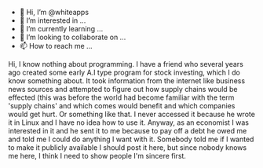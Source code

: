 - 👋 Hi, I’m @whiteapps
- 👀 I’m interested in ...
- 🌱 I’m currently learning ...
- 💞️ I’m looking to collaborate on ...
- 📫 How to reach me ...

<!---
whiteapps/whiteapps is a ✨ special ✨ repository because its `README.md` (this file) appears on your GitHub profile.
You can click the Preview link to take a look at your changes.
--->
Hi, I know nothing about programming. I have a friend who several years ago created some early A.I type program for stock investing, which I do know something about. It took information from the internet like business news sources and attempted to figure out how supply chains would be effected (this was before the world had become familiar with the term 'supply chains' and which comes would benefit and which companies would get hurt. Or something like that. I never accessed it because he wrote it in Linux and I have no idea how to use it. Anyway, as an economist I was interested in it and he sent it to me because to pay off a debt he owed me and told me I could do anything I want with it. Somebody told me if I wanted to make it publicly available I should post it here, but since nobody knows me here, I think I need to show people I'm sincere first. 
